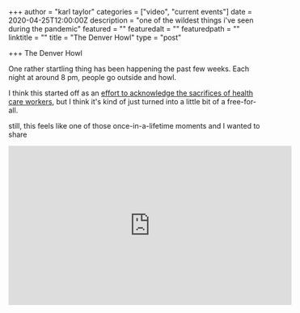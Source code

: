 +++
author = "karl taylor"
categories = ["video", "current events"]
date = 2020-04-25T12:00:00Z
description = "one of the wildest things i've seen during the pandemic"
featured = ""
featuredalt = ""
featuredpath = ""
linktitle = ""
title = "The Denver Howl"
type = "post"

+++
The Denver Howl

One rather startling thing has been happening the past few weeks. Each night at around 8 pm, people go outside and howl.

I think this started off as an [effort to acknowledge the sacrifices of health care workers](https://www.thedenverchannel.com/news/coronavirus/how-denver-got-its-howl-and-what-it-means-to-those-fighting-coronavirus-on-the-front-lines?utm_source=karljtaylor.com&utm_medium=article+link&utm_campaign=denver_howl&utm_term=denver_howl_video&utm_content=article_link), but I think it's kind of just turned into a little bit of a free-for-all.

still, this feels like one of those once-in-a-lifetime moments and I wanted to share

<iframe width="560" height="315" src="https://www.youtube.com/embed/VhGOdIe8k7w" title="YouTube video player" frameborder="0" allow="accelerometer; autoplay; clipboard-write; encrypted-media; gyroscope; picture-in-picture" allowfullscreen></iframe>
